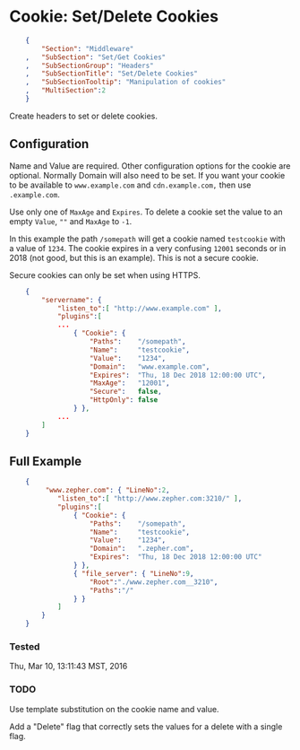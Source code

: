 Cookie: Set/Delete Cookies
==========================
``` JSON
	{
		"Section": "Middleware"
	,	"SubSection": "Set/Get Cookies"
	,	"SubSectionGroup": "Headers"
	,	"SubSectionTitle": "Set/Delete Cookies"
	,	"SubSectionTooltip": "Manipulation of cookies"
	, 	"MultiSection":2
	}
```

Create headers to set or delete cookies.

Configuration
-------------

Name and Value are required.  Other configuration options for the cookie are optional.  Normally Domain will
also need to be set.  If you want your cookie to be available to `www.example.com` and `cdn.example.com,` then use
`.example.com`.  

Use only one of `MaxAge` and `Expires`.  To delete a cookie set the value to an empty `Value`, `""` and `MaxAge` to `-1`.

In this example the path `/somepath` will get a cookie named `testcookie` with a value of `1234`.  The cookie 
expires in a very confusing `12001` seconds or in 2018 (not good, but this is an example).  This is not
a secure cookie.

Secure cookies can only be set when using HTTPS.


``` JSON
	{
		"servername": { 
			"listen_to":[ "http://www.example.com" ],
			"plugins":[
			...
				{ "Cookie": { 
					"Paths":    "/somepath",
					"Name":     "testcookie",
					"Value":    "1234",
					"Domain":   "www.example.com",
					"Expires":  "Thu, 18 Dec 2018 12:00:00 UTC",
					"MaxAge":   "12001",
					"Secure":   false,
					"HttpOnly": false
				} },
			...
		]
	}
``` 

Full Example
------------

``` JSON
	{
		 "www.zepher.com": { "LineNo":2,
			"listen_to":[ "http://www.zepher.com:3210/" ],
			"plugins":[
				{ "Cookie": { 
					"Paths":    "/somepath",
					"Name":     "testcookie",
					"Value":    "1234",
					"Domain":   ".zepher.com",
					"Expires":  "Thu, 18 Dec 2018 12:00:00 UTC"
				} },
				{ "file_server": { "LineNo":9,
					"Root":"./www.zepher.com__3210",
					"Paths":"/"
				} }
			]
		}
	}
``` 

### Tested

Thu, Mar 10, 13:11:43 MST, 2016

### TODO

Use template substitution on the cookie name and value.

Add a "Delete" flag that correctly sets the values for a delete with a single flag.

